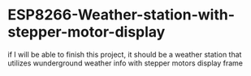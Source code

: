 # ESP8266-Weather-station-with-stepper-motor-display
if I will be able to finish this project, it should be a weather station that utilizes wunderground weather info with stepper motors display frame
